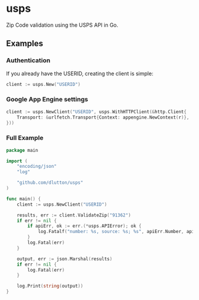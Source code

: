 # usps

Zip Code validation using the USPS API in Go.

## Examples

### Authentication

If you already have the USERID, creating the client is simple:

```go
client := usps.New("USERID")
```

### Google App Engine settings

````go
client := usps.NewClient("USERID", usps.WithHTTPClient(&http.Client{
	Transport: &urlfetch.Transport{Context: appengine.NewContext(r)},
}))
````

### Full Example

```go
package main

import (
	"encoding/json"
	"log"

	"github.com/dlutton/usps"
)

func main() {
	client := usps.NewClient("USERID")

	results, err := client.ValidateZip("91362")
	if err != nil {
		if apiErr, ok := err.(*usps.APIError); ok {
			log.Fatalf("number: %s, source: %s; %s", apiErr.Number, apiErr.Source, apiErr.Description)
		}
		log.Fatal(err)
	}

	output, err := json.Marshal(results)
	if err != nil {
		log.Fatal(err)
	}

	log.Print(string(output))
}
```
